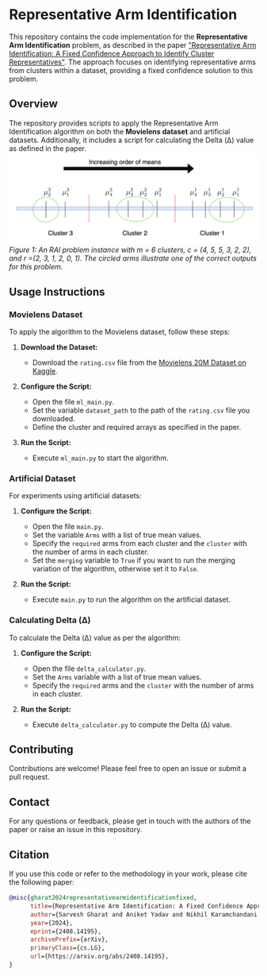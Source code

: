 # Representative Arm Identification

This repository contains the code implementation for the **Representative Arm Identification** problem, as described in the paper ["Representative Arm Identification: A Fixed Confidence Approach to Identify Cluster Representatives"](https://arxiv.org/pdf/2408.14195). The approach focuses on identifying representative arms from clusters within a dataset, providing a fixed confidence solution to this problem.

## Overview
The repository provides scripts to apply the Representative Arm Identification algorithm on both the **Movielens dataset** and artificial datasets. Additionally, it includes a script for calculating the Delta (Δ) value as defined in the paper.
![Representative Arm Identification](image.png)
*Figure 1: An RAI problem instance with m = 6 clusters, c = (4, 5, 5, 3, 2, 2), and r =(2, 3, 1, 2, 0, 1). The circled arms illustrate one of the correct outputs for this problem.*

## Usage Instructions

### Movielens Dataset

To apply the algorithm to the Movielens dataset, follow these steps:

1. **Download the Dataset:**
   - Download the `rating.csv` file from the [Movielens 20M Dataset on Kaggle](https://www.kaggle.com/datasets/grouplens/movielens-20m-dataset?select=rating.csv).

2. **Configure the Script:**
   - Open the file `ml_main.py`.
   - Set the variable `dataset_path` to the path of the `rating.csv` file you downloaded.
   - Define the cluster and required arrays as specified in the paper.

3. **Run the Script:**
   - Execute `ml_main.py` to start the algorithm.

### Artificial Dataset

For experiments using artificial datasets:

1. **Configure the Script:**
   - Open the file `main.py`.
   - Set the variable `Arms` with a list of true mean values.
   - Specify the `required` arms from each cluster and the `cluster` with the number of arms in each cluster.
   - Set the `merging` variable to `True` if you want to run the merging variation of the algorithm, otherwise set it to `False`.

2. **Run the Script:**
   - Execute `main.py` to run the algorithm on the artificial dataset.

### Calculating Delta (Δ)

To calculate the Delta (Δ) value as per the algorithm:

1. **Configure the Script:**
   - Open the file `delta_calculator.py`.
   - Set the `Arms` variable with a list of true mean values.
   - Specify the `required` arms and the `cluster` with the number of arms in each cluster.

2. **Run the Script:**
   - Execute `delta_calculator.py` to compute the Delta (Δ) value.

## Contributing
Contributions are welcome! Please feel free to open an issue or submit a pull request.

## Contact
For any questions or feedback, please get in touch with the authors of the paper or raise an issue in this repository.

## Citation

If you use this code or refer to the methodology in your work, please cite the following paper:

```bibtex
@misc{gharat2024representativearmidentificationfixed,
      title={Representative Arm Identification: A Fixed Confidence Approach to Identify Cluster Representatives}, 
      author={Sarvesh Gharat and Aniket Yadav and Nikhil Karamchandani and Jayakrishnan Nair},
      year={2024},
      eprint={2408.14195},
      archivePrefix={arXiv},
      primaryClass={cs.LG},
      url={https://arxiv.org/abs/2408.14195}, 
}
